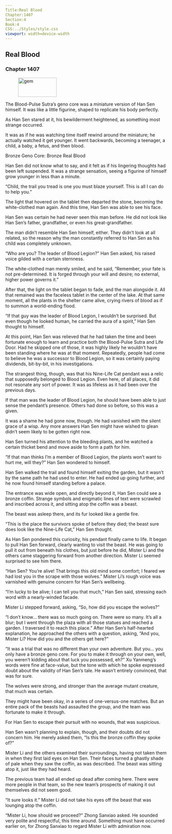 ```yaml
---
Title:Real Blood 
Chapter:1407 
Section:4 
Book:4 
CSS:../Styles/style.css 
viewport: width=device-width
---
```

  
## Real Blood
### Chapter 1407
  
<figure>
	<img src="../Images/gem.gif" alt="gem" id="gem" width="120" height="60" />
</figure>
  

  
The Blood-Pulse Sutra’s geno core was a miniature version of Han Sen himself. It was like a little figurine, shaped to replicate his body perfectly.

As Han Sen stared at it, his bewilderment heightened, as something most strange occurred.

It was as if he was watching time itself rewind around the miniature; he actually watched it get younger. It went backwards, becoming a teenager, a child, a baby, a fetus, and then blood.

Bronze Geno Core: Bronze Real Blood

Han Sen did not know what to say, and it felt as if his lingering thoughts had been left suspended. It was a strange sensation, seeing a figurine of himself grow younger in less than a minute.

“Child, the trail you tread is one you must blaze yourself. This is all I can do to help you.”

The light that hovered on the tablet then departed the stone, becoming the white-clothed man again. And this time, Han Sen was able to see his face.

Han Sen was certain he had never seen this man before. He did not look like Han Sen’s father, grandfather, or even his great-grandfather.

The man didn’t resemble Han Sen himself, either. They didn’t look at all related, so the reason why the man constantly referred to Han Sen as his child was completely unknown.

“Who are you? The leader of Blood Legion?” Han Sen asked, his raised voice gilded with a certain sternness.

The white-clothed man merely smiled, and he said, “Remember, your fate is not pre-determined. It is forged through your will and desire; no external, higher power governs it.”

After that, the light on the tablet began to fade, and the man alongside it. All that remained was the faceless tablet in the center of the lake. At that same moment, all the plants in the shelter came alive, crying rivers of blood as if to summon a world-ending flood.

“If that guy was the leader of Blood Legion, I wouldn’t be surprised. But even though he looked human, he carried the aura of a spirit,” Han Sen thought to himself.

At this point, Han Sen was relieved that he had taken the time and been fortunate enough to learn and practice both the Blood-Pulse Sutra and Life Door. Had he skipped one of those, it was highly likely he wouldn’t have been standing where he was at that moment. Repeatedly, people had come to believe he was a successor to Blood Legion, so it was certainly paying dividends, bit-by-bit, in his investigations.

The strangest thing, though, was that his Nine-Life Cat pendant was a relic that supposedly belonged to Blood Legion. Even here, of all places, it did not resonate any sort of power. It was as lifeless as it had been over the previous days.

If that man was the leader of Blood Legion, he should have been able to just sense the pendant’s presence. Others had done so before, so this was a given.

It was a shame he had gone now, though. He had vanished with the silent grace of a wisp. Any more answers Han Sen might have wished to glean didn’t seem likely to be gotten right now.

Han Sen turned his attention to the bleeding plants, and he watched a certain thicket bend and move aside to form a path for him.

“If that man thinks I’m a member of Blood Legion, the plants won’t want to hurt me, will they?” Han Sen wondered to himself.

Han Sen walked the trail and found himself exiting the garden, but it wasn’t by the same path he had used to enter. He had ended up going further, and he now found himself standing before a palace.

The entrance was wide open, and directly beyond it, Han Sen could see a bronze coffin. Strange symbols and enigmatic lines of text were scrawled and inscribed across it, and sitting atop the coffin was a beast.

The beast was asleep there, and its fur looked like a gentle fire.

“This is the place the survivors spoke of before they died; the beast sure does look like the Nine-Life Cat,” Han Sen thought.

As Han Sen pondered this curiosity, his pendant finally came to life. It began to pull Han Sen forward, clearly wanting to visit the beast. He was going to pull it out from beneath his clothes, but just before he did, Mister Li and the others came staggering forward from another direction. Mister Li seemed surprised to see him there.

“Han Sen? You’re alive! That brings this old mind some comfort; I feared we had lost you in the scrape with those wolves.” Mister Li’s rough voice was varnished with genuine concern for Han Sen’s wellbeing.

“I’m lucky to be alive; I can tell you that much,” Han Sen said, stressing each word with a nearly-winded facade.

Mister Li stepped forward, asking, “So, how did you escape the wolves?”

“I don’t know… there was so much going on. There were so many. It’s all a blur; but I went through the plaza with all those statues and reached a garden. I traversed it to reach this place.” After Han Sen’s half-hearted explanation, he approached the others with a question, asking, “And you, Mister Li? How did you and the others get here?”

“It was a trial that was no different than your own adventure. But you… you only have a bronze geno core. For you to make it through on your own, well, you weren’t kidding about that luck you possessed, eh?” Xu Yanmeng’s words were fine at face-value, but the tone with which he spoke expressed doubt about the validity of Han Sen’s tale. He wasn’t entirely convinced, that was for sure.

The wolves were strong, and stronger than the average mutant creature, that much was certain.

They might have been okay, in a series of one-versus-one matches. But an entire pack of the beasts had assaulted the group, and the team was fortunate to make it through.

For Han Sen to escape their pursuit with no wounds, that was suspicious.

Han Sen wasn’t planning to explain, though, and their doubts did not concern him. He merely asked them, “Is this the bronze coffin they spoke of?”

Mister Li and the others examined their surroundings, having not taken them in when they first laid eyes on Han Sen. Their faces turned a ghastly shade of pale when they saw the coffin, as was described. The beast was sitting atop it, just like they had heard.

The previous team had all ended up dead after coming here. There were more people in that team, so the new team’s prospects of making it out themselves did not seem good.

“It sure looks it.” Mister Li did not take his eyes off the beast that was lounging atop the coffin.

“Mister Li, how should we proceed?” Zhong Sanxiao asked. He sounded very polite and respectful, this time around. Something must have occurred earlier on, for Zhong Sanxiao to regard Mister Li with admiration now.